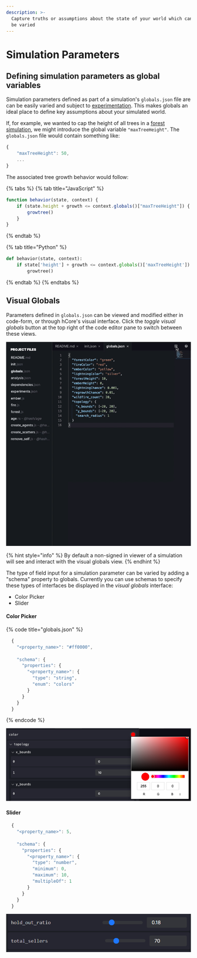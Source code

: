 ```yaml
---
description: >-
  Capture truths or assumptions about the state of your world which can easily
  be varied
---
```


# Simulation Parameters

## Defining simulation parameters as global variables

Simulation parameters defined as part of a simulation's `globals.json` file are can be easily varied and subject to [experimentation](../experiments/). This makes globals an ideal place to define key assumptions about your simulated world.

If, for example, we wanted to cap the height of all trees in a [forest simulation](https://hash.ai/index/5e065650196c3fbd41d8bd43/forest), we might introduce the global variable `"maxTreeHeight"`. The `globals.json` file would contain something like:

```javascript
{
    "maxTreeHeight": 50,
    ...
}
```

The associated tree growth behavior would follow:

{% tabs %}
{% tab title="JavaScript" %}
```javascript
function behavior(state, context) {
    if (state.height + growth <= context.globals()["maxTreeHeight"]) {
        growtree()
    }
}
```
{% endtab %}

{% tab title="Python" %}
```python
def behavior(state, context):   
    if state['height'] + growth <= context.globals()['maxTreeHeight']):
        growtree()

```
{% endtab %}
{% endtabs %}

## Visual Globals

Parameters defined in `globals.json` can be viewed and modified either in code-form, or through hCore's visual interface. Click the _toggle visual globals_ button at the top right of the code editor pane to switch between these views.

![Toggle between edit and input of globals](../.gitbook/assets/kapture-2020-12-09-at-11.52.28.gif)

{% hint style="info" %}
By default a non-signed in viewer of a simulation will see and interact with the visual globals view.
{% endhint %}

The type of field input for a simulation parameter can be varied by adding a "schema" property to globals. Currently you can use schemas to specify these types of interfaces be displayed in the _visual globals_ interface:

* Color Picker
* Slider

#### Color Picker

{% code title="globals.json" %}
```javascript
  {
    "<property_name>": "#ff0000",
    
    "schema": {
      "properties": {
        "<property_name>": {
          "type": "string",
          "enum": "colors"
        }
      }
    }
  }
```
{% endcode %}

![A color selector in the visual globals pane](../.gitbook/assets/screen-shot-2020-12-09-at-12.06.10-pm.png)

#### Slider

```javascript
  {
    "<property_name>": 5,
    
    "schema": {
      "properties": {
        "<property_name>": {
          "type": "number",
          "minimum": 0, 
          "maximum": 10, 
          "multipleOf": 1 
        }
      }
    }
  }
```

![Sliders for number parameters in the visual globals pane](../.gitbook/assets/image%20%2832%29.png)

